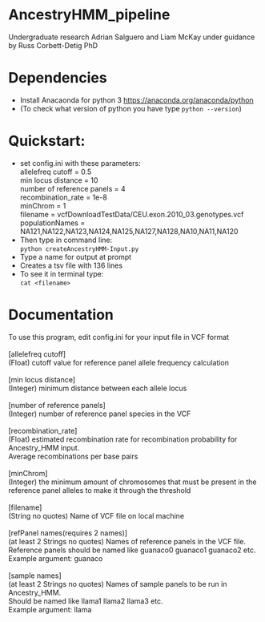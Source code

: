 # AncestryHMM_pipeline
Undergraduate research Adrian Salguero and Liam McKay under guidance by Russ Corbett-Detig PhD<br>

# Dependencies
- Install Anacaonda for python 3 https://anaconda.org/anaconda/python
- (To check what version of python you have type `python --version`)

# Quickstart:
- set config.ini with these parameters:<br>
allelefreq cutoff = 0.5<br>
min locus distance = 10<br>
number of reference panels = 4<br>
recombination_rate = 1e-8<br>
minChrom = 1<br>
filename = vcfDownloadTestData/CEU.exon.2010_03.genotypes.vcf<br>
populationNames = NA121,NA122,NA123,NA124,NA125,NA127,NA128,NA10,NA11,NA120<br>
- Then type in command line: <br>
`python createAncestryHMM-Input.py`<br>
- Type a name for output at prompt
- Creates a tsv file with 136 lines 
- To see it in terminal type:<br>
`cat <filename>`<br>

# Documentation
To use this program, edit config.ini for your input file in VCF format<br>
<br>[allelefreq cutoff]<br> (Float) cutoff value for reference panel allele frequency calculation<br>
<br>[min locus distance]<br> (Integer) minimum distance between each allele locus<br> 
<br>[number of reference panels]<br> (Integer) number of reference panel species in the VCF<br> 
<br>[recombination_rate]<br> (Float) estimated recombination rate for recombination probability for Ancestry_HMM input.<br> Average recombinations per base pairs<br> 
<br>[minChrom]<br> (Integer) the minimum amount of chromosomes that must be present in the reference panel alleles to make it through the threshold<br> 
<br>[filename]<br> (String no quotes) Name of VCF file on local machine<br> 
<br>[refPanel names(requires 2 names)]<br> (at least 2 Strings no quotes) Names of reference panels in the VCF file.<br> Reference panels should be named like guanaco0 guanaco1 guanaco2 etc.<br> Example argument: guanaco<br> 
<br>[sample names]<br> (at least 2 Strings no quotes) Names of sample panels to be run in Ancestry_HMM. <br> Should be named like llama1 llama2 llama3 etc.<br> Example argument: llama<br>
